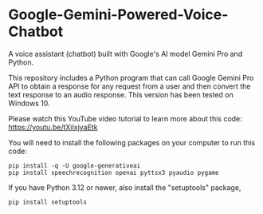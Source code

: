# Google-Gemini-Powered-Voice-Chatbot
A voice assistant (chatbot) built with Google's AI model Gemini Pro and Python. 

This repository includes a Python program that can call Google Gemini Pro API to obtain a response for any request from a user and then convert the text response to an audio response. This version has been tested on Windows 10.

Please watch this YouTube video tutorial to learn more about this code:    
https://youtu.be/tXiIxjyaEtk    

You will need to install the following packages on your computer to run this code:

```console
pip install -q -U google-generativeai    
pip install speechrecognition openai pyttsx3 pyaudio pygame
```
If you have Python 3.12 or newer, also install the "setuptools" package,    

```console
pip install setuptools
```
